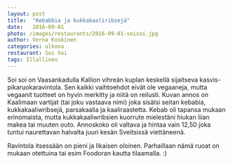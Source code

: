 ```yaml
---
layout: post
title:  "Kebabbia ja kukkakaaliribsejä"
date:   2016-09-01
photo: /images/restaurants/2016-09-01-soisoi.jpg
author: Verna Koskinen
categories: ulkona
restaurant: Soi Soi
tags: Illallinen
---
```


Soi soi on Vaasankadulla Kallion vihreän kuplan keskellä sijaitseva kasvis-pikaruokaravintola. Sen kaikki vaihtoehdot eivät ole vegaaneja, mutta vegaanit tuotteet on hyvin merkitty ja niitä on reilusti. Kuvan annos on Kaalimaan vartijat (tai joku vastaava nimi) joka sisälsi seitan kebabia, kukkakaaliwribsejä, parsakaalia ja kaaliraastetta. Kebab oli tapansa mukaan erinomaista, mutta kukkakaaliwribsien kuorrute mielestäni hiukan liian makea tai muuten outo. Annoskoko oli valtava ja hintaa vain 12,50 joka tuntui naurettavan halvalta juuri kesän Sveitsissä viettäneenä.

Ravintola itsessään on pieni ja likaisen oloinen. Parhaillaan nämä ruoat on mukaan otettuina tai esim Foodoran kautta tilaamalla. :)
